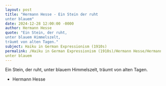 ```yaml
---
layout: post
title: "Hermann Hesse - Ein Stein der ruht 
unter blauem"
date: 2024-12-28 12:00:00 -0000
author: Hermann Hesse
quote: "Ein Stein, der ruht, 
unter blauem Himmelszelt, 
träumt von alten Tagen."
subject: Haiku in German Expressionism (1910s)
permalink: /Haiku in German Expressionism (1910s)/Hermann Hesse/Hermann Hesse - Ein Stein der ruht 
unter blauem
---
```


Ein Stein, der ruht, 
unter blauem Himmelszelt, 
träumt von alten Tagen.

- Hermann Hesse
